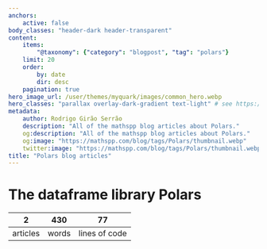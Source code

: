 ```yaml
---
anchors:
    active: false
body_classes: "header-dark header-transparent"
content:
    items:
        "@taxonomy": {"category": "blogpost", "tag": "polars"}
    limit: 20
    order:
        by: date
        dir: desc
    pagination: true
hero_image_url: /user/themes/myquark/images/common_hero.webp
hero_classes: "parallax overlay-dark-gradient text-light" # see https://demo.getgrav.org/blog-skeleton/blog/hero-classes
metadata:
    author: Rodrigo Girão Serrão
    description: "All of the mathspp blog articles about Polars."
    og:description: "All of the mathspp blog articles about Polars."
    og:image: "https://mathspp.com/blog/tags/Polars/thumbnail.webp"
    twitter:image: "https://mathspp.com/blog/tags/Polars/thumbnail.webp"
title: "Polars blog articles"
---
```



# The dataframe library Polars


<table class="stats-table">
    <thead>
        <tr>
            <th style="text-align: center;">2</th>
            <th style="text-align: center;">430</th>
            <th style="text-align: center;">77</th>
        </tr>
    </thead>
    <tbody>
        <tr>
            <td style="text-align: center;">articles</td>
            <td style="text-align: center;">words</td>
            <td style="text-align: center;">lines of code</td>
        </tr>
    </tbody>
</table>
